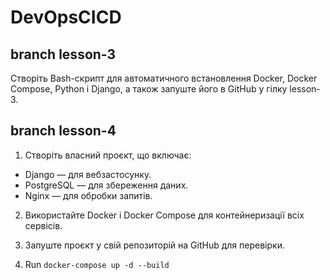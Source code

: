 # DevOpsCICD

## branch lesson-3

Створіть Bash-скрипт для автоматичного встановлення Docker, Docker Compose, Python і Django, а також запуште його в GitHub у гілку lesson-3.

## branch lesson-4

1. Створіть власний проєкт, що включає:

-   Django — для вебзастосунку.
-   PostgreSQL — для збереження даних.
-   Nginx — для обробки запитів.

2. Використайте Docker і Docker Compose для контейнеризації всіх сервісів.

3. Запуште проєкт у свій репозиторій на GitHub для перевірки.

4. Run `docker-compose up -d --build`
